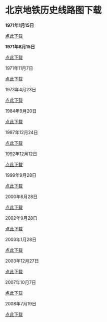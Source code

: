 # 北京地铁历史线路图下载

**1971年1月15日**

[点此下载](https://github.com/Subways-Sun/subwayRelease/raw/master/Beijing/1971.1.15.png)

**1971年8月15日**

[点此下载](https://github.com/Subways-Sun/subwayRelease/raw/master/Beijing/1971.8.15.png)

1971年11月7日

[点此下载](https://github.com/Subways-Sun/subwayRelease/raw/master/Beijing/1971.11.7.png)

1973年4月23日

[点此下载](https://github.com/Subways-Sun/subwayRelease/raw/master/Beijing/1973.4.23.png)

1984年9月20日

[点此下载](https://github.com/Subways-Sun/subwayRelease/raw/master/Beijing/1984.9.20.png)

1987年12月24日

[点此下载](https://github.com/Subways-Sun/subwayRelease/raw/master/Beijing/1987.12.24.png)

1992年12月12日

[点此下载](https://github.com/Subways-Sun/subwayRelease/raw/master/Beijing/1992.12.12.png)

1999年9月28日

[点此下载](https://github.com/Subways-Sun/subwayRelease/raw/master/Beijing/1999.9.28.png)

2000年6月28日

[点此下载](https://github.com/Subways-Sun/subwayRelease/raw/master/Beijing/2000.6.28.png)

2002年9月28日

[点此下载](https://github.com/Subways-Sun/subwayRelease/raw/master/Beijing/2002.9.28.png)

2003年1月28日

[点此下载](https://github.com/Subways-Sun/subwayRelease/raw/master/Beijing/2003.1.28.png)

2003年12月27日

[点此下载](https://github.com/Subways-Sun/subwayRelease/raw/master/Beijing/2003.12.27.png)

2007年10月7日

[点此下载](https://github.com/Subways-Sun/subwayRelease/raw/master/Beijing/2007.10.7.png)

2008年7月19日

[点此下载](https://github.com/Subways-Sun/subwayRelease/raw/master/Beijing/2008.7.19.png)

